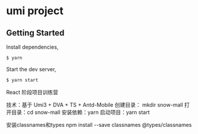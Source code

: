 # umi project

## Getting Started

Install dependencies,

```bash
$ yarn
```

Start the dev server,

```bash
$ yarn start
```

React 阶段项目训练营

技术：基于 Umi3 + DVA + TS + Antd-Mobile
创建目录： mkdir snow-mall
打开目录：cd snow-mall
安装依赖：yarn
启动项目：yarn start


安装classnames和types
npm install --save classnames @types/classnames